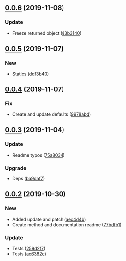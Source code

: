 ## [0.0.6](https://github.com/edus44/axios-schema-resource/compare/v0.0.5...v0.0.6) (2019-11-08)


### Update

* Freeze returned object ([83b3140](https://github.com/edus44/axios-schema-resource/commit/83b3140b89645bfd1ce42b23795d6a3be4b78e0f))



## [0.0.5](https://github.com/edus44/axios-schema-resource/compare/v0.0.4...v0.0.5) (2019-11-07)


### New

* Statics ([ddf3b40](https://github.com/edus44/axios-schema-resource/commit/ddf3b40b7aa4ef9b5a3dd854abbe4f350ec5eda7))



## [0.0.4](https://github.com/edus44/axios-schema-resource/compare/v0.0.3...v0.0.4) (2019-11-07)


### Fix

* Create and update defaults ([9978abd](https://github.com/edus44/axios-schema-resource/commit/9978abd592a0a5df03092f928d26cb23860a7552))



## [0.0.3](https://github.com/edus44/axios-schema-resource/compare/v0.0.2...v0.0.3) (2019-11-04)


### Update

* Readme typos ([75a8034](https://github.com/edus44/axios-schema-resource/commit/75a80346cc1d1dc15681909c98bde68623a19158))

### Upgrade

* Deps ([ba9daf7](https://github.com/edus44/axios-schema-resource/commit/ba9daf7564e29c094df9319bee995178767be7f2))



## [0.0.2](https://github.com/edus44/axios-schema-resource/compare/ac6382e5b84417617bb33f0618ddd38ce83faa58...v0.0.2) (2019-10-30)


### New

* Added update and patch ([aec4d4b](https://github.com/edus44/axios-schema-resource/commit/aec4d4b6033635897d489fe6f6f219c11c6c5481))
* Create method and documentation readme ([77bdfb1](https://github.com/edus44/axios-schema-resource/commit/77bdfb1e814d922cbee62f98096bbccb6b491148))

### Update

* Tests ([259d2f7](https://github.com/edus44/axios-schema-resource/commit/259d2f7bc879e35792098142cb2e7b89d6e1a9f6))
* Tests ([ac6382e](https://github.com/edus44/axios-schema-resource/commit/ac6382e5b84417617bb33f0618ddd38ce83faa58))



